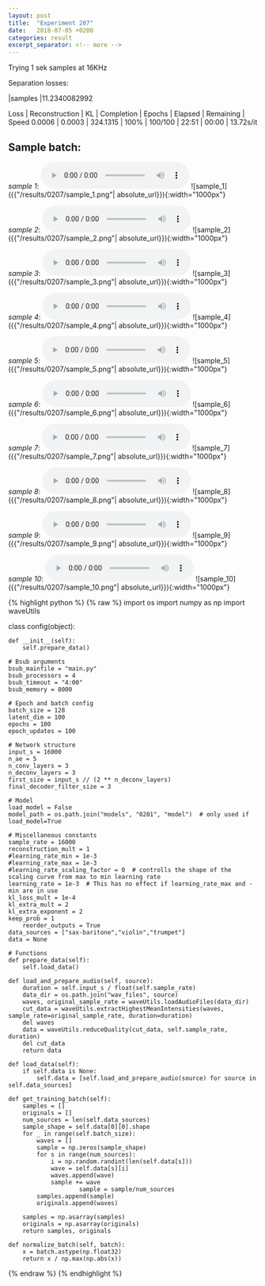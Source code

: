 ```yaml
---
layout: post
title:  "Experiment 207"
date:   2018-07-05 +0200
categories: result
excerpt_separator: <!-- more -->
---
```

Trying 1 sek samples at 16KHz

Separation losses:

|samples
|11.2340082992

Loss | Reconstruction | KL | Completion | Epochs | Elapsed | Remaining | Speed
0.0006 | 0.0003 | 324.1315 | 100% | 100/100 | 22:51 | 00:00 | 13.72s/it<!-- more -->

## **Sample batch**:
_sample 1_:
<audio src="/ResultsOverview/results/0207/sample_1.wav" controls preload></audio>
![sample_1]({{"/results/0207/sample_1.png"| absolute_url}}){:width="1000px"}

_sample 2_:
<audio src="/ResultsOverview/results/0207/sample_2.wav" controls preload></audio>
![sample_2]({{"/results/0207/sample_2.png"| absolute_url}}){:width="1000px"}

_sample 3_:
<audio src="/ResultsOverview/results/0207/sample_3.wav" controls preload></audio>
![sample_3]({{"/results/0207/sample_3.png"| absolute_url}}){:width="1000px"}

_sample 4_:
<audio src="/ResultsOverview/results/0207/sample_4.wav" controls preload></audio>
![sample_4]({{"/results/0207/sample_4.png"| absolute_url}}){:width="1000px"}

_sample 5_:
<audio src="/ResultsOverview/results/0207/sample_5.wav" controls preload></audio>
![sample_5]({{"/results/0207/sample_5.png"| absolute_url}}){:width="1000px"}

_sample 6_:
<audio src="/ResultsOverview/results/0207/sample_6.wav" controls preload></audio>
![sample_6]({{"/results/0207/sample_6.png"| absolute_url}}){:width="1000px"}

_sample 7_:
<audio src="/ResultsOverview/results/0207/sample_7.wav" controls preload></audio>
![sample_7]({{"/results/0207/sample_7.png"| absolute_url}}){:width="1000px"}

_sample 8_:
<audio src="/ResultsOverview/results/0207/sample_8.wav" controls preload></audio>
![sample_8]({{"/results/0207/sample_8.png"| absolute_url}}){:width="1000px"}

_sample 9_:
<audio src="/ResultsOverview/results/0207/sample_9.wav" controls preload></audio>
![sample_9]({{"/results/0207/sample_9.png"| absolute_url}}){:width="1000px"}

_sample 10_:
<audio src="/ResultsOverview/results/0207/sample_10.wav" controls preload></audio>
![sample_10]({{"/results/0207/sample_10.png"| absolute_url}}){:width="1000px"}


{% highlight python %}
{% raw %}
import os
import numpy as np
import waveUtils


class config(object):

	def __init__(self):
		self.prepare_data()

	# Bsub arguments
	bsub_mainfile = "main.py"
	bsub_processors = 4
	bsub_timeout = "4:00"
	bsub_memory = 8000

	# Epoch and batch config
	batch_size = 128
	latent_dim = 100
	epochs = 100
	epoch_updates = 100

	# Network structure
	input_s = 16000
	n_ae = 5
	n_conv_layers = 3
	n_deconv_layers = 3
	first_size = input_s // (2 ** n_deconv_layers)
	final_decoder_filter_size = 3

	# Model
	load_model = False
	model_path = os.path.join("models", "0201", "model")  # only used if load_model=True

	# Miscellaneous constants
	sample_rate = 16000
	reconstruction_mult = 1
	#learning_rate_min = 1e-3
	#learning_rate_max = 1e-3
	#learning_rate_scaling_factor = 0  # controlls the shape of the scaling curve from max to min learning rate
	learning_rate = 1e-3  # This has no effect if learning_rate_max and -min are in use
	kl_loss_mult = 1e-4
	kl_extra_mult = 2
	kl_extra_exponent = 2
	keep_prob = 1
        reorder_outputs = True
	data_sources = ["sax-baritone","violin","trumpet"]
	data = None

	# Functions
	def prepare_data(self):
		self.load_data()

	def load_and_prepare_audio(self, source):
		duration = self.input_s / float(self.sample_rate)
		data_dir = os.path.join("wav_files", source)
		waves, original_sample_rate = waveUtils.loadAudioFiles(data_dir)
		cut_data = waveUtils.extractHighestMeanIntensities(waves, sample_rate=original_sample_rate, duration=duration)
		del waves
		data = waveUtils.reduceQuality(cut_data, self.sample_rate, duration)
		del cut_data
		return data

	def load_data(self):
		if self.data is None:
			self.data = [self.load_and_prepare_audio(source) for source in self.data_sources]

	def get_training_batch(self):
		samples = []
		originals = []
		num_sources = len(self.data_sources)
		sample_shape = self.data[0][0].shape
		for _ in range(self.batch_size):
			waves = []
			sample = np.zeros(sample_shape)
			for s in range(num_sources):
				i = np.random.randint(len(self.data[s]))
				wave = self.data[s][i]
				waves.append(wave)
				sample += wave
                        sample = sample/num_sources
			samples.append(sample)
			originals.append(waves)

		samples = np.asarray(samples)
		originals = np.asarray(originals)
		return samples, originals

	def normalize_batch(self, batch):
		x = batch.astype(np.float32)
		return x / np.max(np.abs(x))


{% endraw %}
{% endhighlight %}
